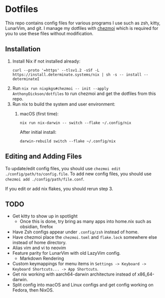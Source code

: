 # Dotfiles
This repo contains config files for various programs I use such as zsh, kitty, LunarVim, and git.
I manage my dotfiles with [chezmoi](https://www.chezmoi.io/) which is required for you to use these files without modification.

## Installation
1.  Install Nix if not installed already: 
    ```shell
    curl --proto '=https' --tlsv1.2 -sSf -L https://install.determinate.systems/nix | sh -s -- install --determinateI
    ```
2.  Run `nix run nixpkgs#chezmoi -- init --apply AnthonyDickson/dotfiles` to run chezmoi and get the dotfiles from this repo.
3.  Run nix to build the system and user environment:
    1. macOS (first time):
        ```shell
        nix run nix-darwin -- switch --flake ~/.config/nix
        ```

        After initial install:
        ```shell
        darwin-rebuild switch --flake ~/.config/nix
        ```

## Editing and Adding Files
To update/edit config files, you should use `chezmoi edit ./config/path/to/config.file`.
To add new config files, you should use `chezmoi add ./config/path/file.conf`.

If you edit or add nix flakes, you should rerun step 3.

## TODO
- Get kitty to show up in spotlight
  - Once this is done, try bring as many apps into home.nix such as obsidian, firefox
- Have Zsh configs appear under `.config/zsh` instead of home.
- Have chezmoi place the `chezmoi.toml` and `flake.lock` somewhere else instead of home directory.
- Alias vim and vi to neovim
- Feature parity for LunarVim with old LazyVim config.
  - Markdown Rendering 
- Custom keymappings for menu items in `Settings -> Keyboard -> Keyboard Shortcuts... -> App Shortcuts`.
- Get nix working with aarch64-darwin architecture instead of x86_64-darwin.
- Split config into macOS and Linux configs and get config working on Fedora, then NixOS.
